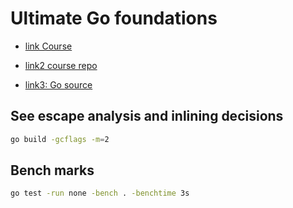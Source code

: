 # Ultimate Go foundations

- [link Course](https://courses.ardanlabs.com/courses/take/ultimate-go-advanc-concepts/lessons/8721807-14-4-macro-level-optimization)

- [link2 course repo](https://github.com/ardanlabs/gotraining)

- [link3: Go source](https://github.com/golang/go)

## See escape analysis and inlining decisions

```sh
go build -gcflags -m=2
```

## Bench marks

```sh
go test -run none -bench . -benchtime 3s
```
